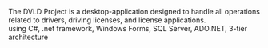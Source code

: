 The DVLD Project is a desktop-application designed to handle all operations related to drivers,
driving licenses, and license applications.         
using C#, .net framework, Windows Forms, SQL Server, ADO.NET, 3-tier architecture
